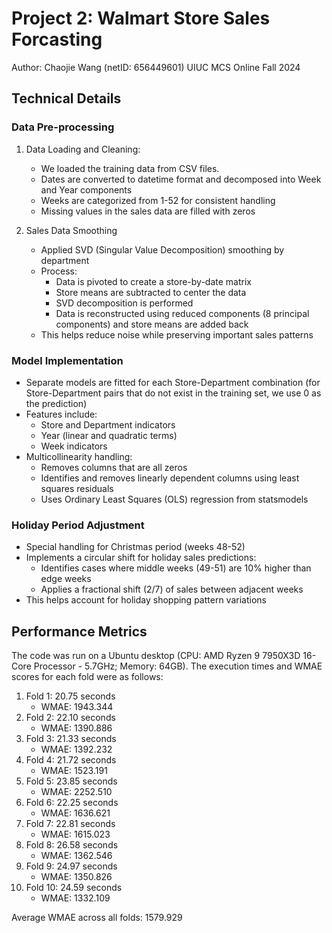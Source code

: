 # Project 2: Walmart Store Sales Forcasting

Author: Chaojie Wang (netID: 656449601) UIUC MCS Online Fall 2024

## Technical Details

### Data Pre-processing

1. Data Loading and Cleaning:
   - We loaded the training data from CSV files.
   - Dates are converted to datetime format and decomposed into Week and Year components
   - Weeks are categorized from 1-52 for consistent handling
   - Missing values in the sales data are filled with zeros

2. Sales Data Smoothing
   - Applied SVD (Singular Value Decomposition) smoothing by department
   - Process:
     - Data is pivoted to create a store-by-date matrix
     - Store means are subtracted to center the data
     - SVD decomposition is performed
     - Data is reconstructed using reduced components (8 principal components) and store means are added back
   - This helps reduce noise while preserving important sales patterns

### Model Implementation

- Separate models are fitted for each Store-Department combination (for Store-Department pairs that do not exist in the training set, we use 0 as the prediction)
- Features include:
  - Store and Department indicators
  - Year (linear and quadratic terms)
  - Week indicators
- Multicollinearity handling:
  - Removes columns that are all zeros
  - Identifies and removes linearly dependent columns using least squares residuals
  - Uses Ordinary Least Squares (OLS) regression from statsmodels

### Holiday Period Adjustment

- Special handling for Christmas period (weeks 48-52)
- Implements a circular shift for holiday sales predictions:
  - Identifies cases where middle weeks (49-51) are 10% higher than edge weeks
  - Applies a fractional shift (2/7) of sales between adjacent weeks
- This helps account for holiday shopping pattern variations

## Performance Metrics

The code was run on a Ubuntu desktop (CPU: AMD Ryzen 9 7950X3D 16-Core Processor - 5.7GHz; Memory: 64GB). The execution times and WMAE scores for each fold were as follows:

1. Fold 1: 20.75 seconds
   - WMAE: 1943.344
2. Fold 2: 22.10 seconds
   - WMAE: 1390.886
3. Fold 3: 21.33 seconds
   - WMAE: 1392.232
4. Fold 4: 21.72 seconds
   - WMAE: 1523.191
5. Fold 5: 23.85 seconds
   - WMAE: 2252.510
6. Fold 6: 22.25 seconds
   - WMAE: 1636.621
7. Fold 7: 22.81 seconds
   - WMAE: 1615.023
8. Fold 8: 26.58 seconds
   - WMAE: 1362.546
9. Fold 9: 24.97 seconds
   - WMAE: 1350.826
10. Fold 10: 24.59 seconds
    - WMAE: 1332.109

Average WMAE across all folds: 1579.929
